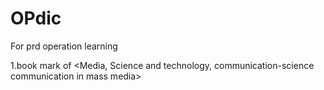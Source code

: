 # OPdic
For prd operation learning

1.book mark of <Media, Science and technology, communication-science communication in mass media>
